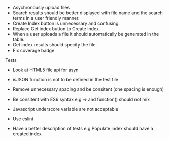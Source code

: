 - Asychronously upload files
- Search results should be better displayed with file name and the search terms in a user friendly manner.
- Create Index button is unnecessary and confusing.
- Replace Get index button to Create Index.
- When a user uploads a file it should automatically be generated in the table.
- Get index results should specify the file.
- Fix coverage badge

Tests
- Look at HTML5 file api for asyn
- isJSON function is not to be defined in the test file

- Remove unnecessary spacing and be consitent (one spacing is enough)
- Be consitent with ES6 syntax e.g => and function() should not mix
- Javascript underscore variable are not acceptable
- Use eslint
- Have a better description of tests e.g Populate index should have a created index 
